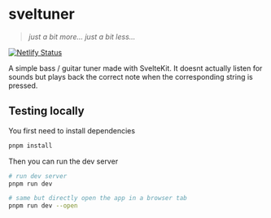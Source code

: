 # sveltuner

> _just a bit more... just a bit less..._

[![Netlify Status](https://api.netlify.com/api/v1/badges/70ecad19-b413-44bd-ba84-92c415a73450/deploy-status)](https://app.netlify.com/projects/sveltuner/deploys)


A simple bass / guitar tuner made with SvelteKit. It doesnt actually listen for sounds but plays back the correct note when the corresponding string is pressed.

## Testing locally

You first need to install dependencies
```sh
pnpm install
```

Then you can run the dev server
```sh
# run dev server
pnpm run dev

# same but directly open the app in a browser tab
pnpm run dev --open
```